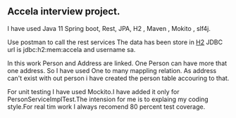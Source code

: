  ## Accela interview project.
I have used 
 Java 11
Spring boot,
Rest,
JPA,
H2 , 
Maven , 
Mokito ,
slf4j.

Use postman to call the rest services 
The data has been store in [H2]( http://localhost:8080/h2/login.jsp)
JDBC url is jdbc:h2:mem:accela and username sa.

In this work Person and Address are linked. One Person can have more that one address. So I have used One to many mappling relation. As address can't exist with out person i have created the person table accouring to that.

For unit testing I have used Mockito.I have added it only for PersonServiceImplTest.The intension for me is to explaing my coding style.For real tim work I always recomend 80 percent test coverage.

